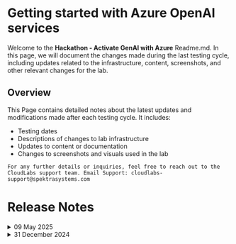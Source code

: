 # Getting started with Azure OpenAI services

Welcome to the **Hackathon - Activate GenAI with Azure** Readme.md. In this page, we will document the changes made during the last testing cycle, including updates related to the infrastructure, content, screenshots, and other relevant changes for the lab.

## Overview

This Page contains detailed notes about the latest updates and modifications made after each testing cycle. It includes:

- Testing dates
- Descriptions of changes to lab infrastructure
- Updates to content or documentation
- Changes to screenshots and visuals used in the lab

`For any further details or inquiries, feel free to reach out to the CloudLabs support team. Email Support: cloudlabs-support@spektrasystems.com`

# Release Notes

<details>
  <summary>09 May 2025</summary>

## Infrastructure Changes

NA

## Content Changes

- **Change**
    - In Challenge 2, updated the GitHub repository with the latest changes from the parent repository.
    - Added additional details to the Attendee Guide for Challenge 2. This included updating the instructions to incorporate base64Encode via a JSON update, reflecting recent changes in the Azure UI.
    - Added additional details to the Attendee Guide for Challenge 6.

## Screenshot Updates

- **Change**: 

    1. Screenshots have been updated as per the new UI changes and updated instructions

</details>

<details>
  <summary>31 December 2024</summary>

- Major Updates  

    - **Hosting Update for Chat Application**  
        - Replaced **App Service** with **Container Apps** for hosting the Chat Application in **Challenge 03: Deploy an AI-Powered Chat App** and **Challenge 04: Interact with the Chat App**, enhancing scalability and performance.  

    - **New Branch for Document Search and Processing**  
        - Introduced a new branch **Microsoft_repo** for **Challenge 02: Implement Document Search with Azure AI Search** and **Challenge 05: Serverless Document Batch Processing**. This branch leverages lab content from the Microsoft repository clone.  

- Minor Updates 

    - Updated references from **Azure OpenAI Studio** to the rebranded **Azure AI Foundry Portal** for consistency with platform updates.  

    - Revised **lab guide screenshots** to incorporate the new **Azure OpenAI logo**, aligning with the latest UI changes. 
</details>
